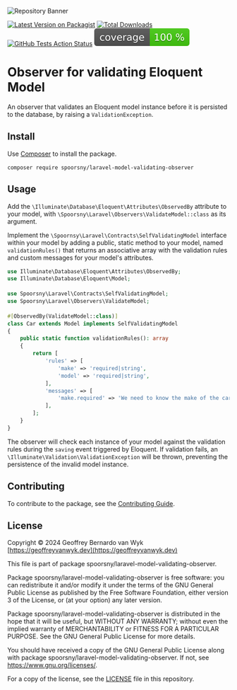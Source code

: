 ![Repository Banner](https://banners.beyondco.de/Observer%20for%20validating%20Eloquent%20Model.png?theme=light&packageManager=composer+require&packageName=spoorsny%2Flaravel-model-validating-observer&pattern=circuitBoard&style=style_1&description=An+observer+that+validates+an+Eloquent+model+instance+before+it+is+persisted+to+the+database.&md=1&showWatermark=1&fontSize=100px&images=https%3A%2F%2Flaravel.com%2Fimg%2Flogomark.min.svg)

[![Latest Version on Packagist](https://img.shields.io/packagist/v/spoorsny/laravel-model-validating-observer.svg?style=flat-square)](https://packagist.org/packages/spoorsny/laravel-model-validating-observer)
[![Total Downloads](https://img.shields.io/packagist/dt/spoorsny/laravel-model-validating-observer.svg?style=flat-square)](https://packagist.org/packages/spoorsny/laravel-model-validating-observer)
[![GitHub Tests Action Status](https://img.shields.io/github/actions/workflow/status/spoorsny/laravel-model-validating-observer/continuous-integration.yml?branch=master&label=tests&style=flat-square)](https://github.com/spoorsny/laravel-model-validating-observer/actions?query=workflow%3Acontinuous-integration+branch%3Amaster)
[![PHPUnit Code Coverage](https://github.com/spoorsny/laravel-model-validating-observer/blob/image-data/coverage.svg)](https://github.com/spoorsny/laravel-model-validating-observer/actions?query=workflow%3Acontinuous-integration+branch%3Amaster)

# Observer for validating Eloquent Model

An observer that validates an Eloquent model instance before it is persisted to
the database, by raising a `ValidationException`.

## Install

Use [Composer](https://getcomposer.org) to install the package.

```shell
composer require spoorsny/laravel-model-validating-observer
```

## Usage

Add the `\Illuminate\Database\Eloquent\Attributes\ObservedBy` attribute to your model, with
`\Spoorsny\Laravel\Observers\ValidateModel::class` as its argument.

Implement the `\Spoornsy\Laravel\Contracts\SelfValidatingModel` interface
within your model by adding a public, static method to your model, named
`validationRules()` that returns an associative array with the validation rules
and custom messages for your model's attributes.

```php
use Illuminate\Database\Eloquent\Attributes\ObservedBy;
use Illuminate\Database\Eloquent\Model;

use Spoorsny\Laravel\Contracts\SelfValidatingModel;
use Spoorsny\Laravel\Observers\ValidateModel;

#[ObservedBy(ValidateModel::class)]
class Car extends Model implements SelfValidatingModel
{
    public static function validationRules(): array
    {
        return [
            'rules' => [
                'make' => 'required|string',
                'model' => 'required|string',
            ],
            'messages' => [
                'make.required' => 'We need to know the make of the car.',
            ],
        ];
    }
}
```

The observer will check each instance of your model against the validation
rules during the `saving` event triggered by Eloquent. If validation fails, an
`\Illuminate\Validation\ValidationException` will be thrown, preventing the
persistence of the invalid model instance.

## Contributing

To contribute to the package, see the [Contributing Guide](CONTRIBUTING.md).

## License

Copyright &copy; 2024 Geoffrey Bernardo van Wyk [https://geoffreyvanwyk.dev](https://geoffreyvanwyk.dev)

This file is part of package spoorsny/laravel-model-validating-observer.

Package spoorsny/laravel-model-validating-observer is free software: you can redistribute it
and/or modify it under the terms of the GNU General Public License as
published by the Free Software Foundation, either version 3 of the License, or
(at your option) any later version.

Package spoorsny/laravel-model-validating-observer is distributed in the hope that it will be
useful, but WITHOUT ANY WARRANTY; without even the implied warranty of
MERCHANTABILITY or FITNESS FOR A PARTICULAR PURPOSE. See the GNU General
Public License for more details.

You should have received a copy of the GNU General Public License along with
package spoorsny/laravel-model-validating-observer. If not, see <https://www.gnu.org/licenses/>.

For a copy of the license, see the [LICENSE](LICENSE) file in this repository.

